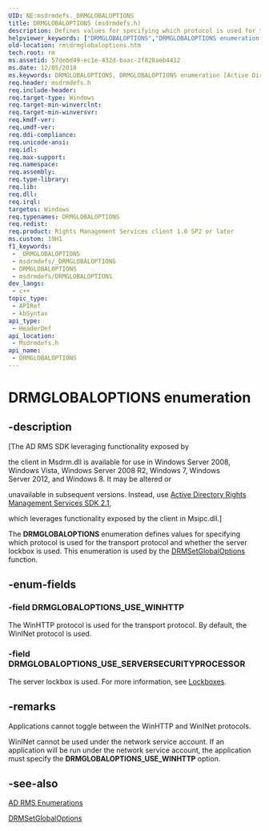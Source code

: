 ```yaml
---
UID: NE:msdrmdefs._DRMGLOBALOPTIONS
title: DRMGLOBALOPTIONS (msdrmdefs.h)
description: Defines values for specifying which protocol is used for the transport protocol and whether the server lockbox is used. This enumeration is used by the DRMSetGlobalOptions function.
helpviewer_keywords: ["DRMGLOBALOPTIONS","DRMGLOBALOPTIONS enumeration [Active Directory Rights Management Services SDK 1.0]","DRMGLOBALOPTIONS_USE_SERVERSECURITYPROCESSOR","DRMGLOBALOPTIONS_USE_WINHTTP","msdrmdefs/DRMGLOBALOPTIONS","msdrmdefs/DRMGLOBALOPTIONS_USE_SERVERSECURITYPROCESSOR","msdrmdefs/DRMGLOBALOPTIONS_USE_WINHTTP","rm.drmglobaloptions"]
old-location: rm\drmglobaloptions.htm
tech.root: rm
ms.assetid: 57debd49-ec1e-432d-baac-2f828aeb4412
ms.date: 12/05/2018
ms.keywords: DRMGLOBALOPTIONS, DRMGLOBALOPTIONS enumeration [Active Directory Rights Management Services SDK 1.0], DRMGLOBALOPTIONS_USE_SERVERSECURITYPROCESSOR, DRMGLOBALOPTIONS_USE_WINHTTP, msdrmdefs/DRMGLOBALOPTIONS, msdrmdefs/DRMGLOBALOPTIONS_USE_SERVERSECURITYPROCESSOR, msdrmdefs/DRMGLOBALOPTIONS_USE_WINHTTP, rm.drmglobaloptions
req.header: msdrmdefs.h
req.include-header: 
req.target-type: Windows
req.target-min-winverclnt: 
req.target-min-winversvr: 
req.kmdf-ver: 
req.umdf-ver: 
req.ddi-compliance: 
req.unicode-ansi: 
req.idl: 
req.max-support: 
req.namespace: 
req.assembly: 
req.type-library: 
req.lib: 
req.dll: 
req.irql: 
targetos: Windows
req.typenames: DRMGLOBALOPTIONS
req.redist: 
req.product: Rights Management Services client 1.0 SP2 or later
ms.custom: 19H1
f1_keywords:
 - _DRMGLOBALOPTIONS
 - msdrmdefs/_DRMGLOBALOPTIONS
 - DRMGLOBALOPTIONS
 - msdrmdefs/DRMGLOBALOPTIONS
dev_langs:
 - c++
topic_type:
 - APIRef
 - kbSyntax
api_type:
 - HeaderDef
api_location:
 - Msdrmdefs.h
api_name:
 - DRMGLOBALOPTIONS
---
```


# DRMGLOBALOPTIONS enumeration


## -description

<p class="CCE_Message">[The AD RMS SDK leveraging functionality exposed by 

the client in Msdrm.dll is available for use in Windows Server 2008, Windows Vista, Windows Server 2008 R2, Windows 7, Windows Server 2012, and Windows 8. It may be altered or 

unavailable in subsequent versions. Instead, use <a href="https://docs.microsoft.com/previous-versions/windows/desktop/msipc/microsoft-information-protection-and-control-client-portal">Active Directory Rights Management Services SDK 2.1</a>, 

which leverages functionality exposed by the client in Msipc.dll.]

The <b>DRMGLOBALOPTIONS</b> enumeration defines values for specifying which protocol is used for the transport protocol and whether the server lockbox is used. This enumeration is used by the <a href="https://docs.microsoft.com/previous-versions/windows/desktop/api/msdrm/nf-msdrm-drmsetglobaloptions">DRMSetGlobalOptions</a> function.

## -enum-fields

### -field DRMGLOBALOPTIONS_USE_WINHTTP

The WinHTTP protocol is used for the transport protocol. By default, the WinINet protocol is used.

### -field DRMGLOBALOPTIONS_USE_SERVERSECURITYPROCESSOR

The server lockbox is used. For more information, see <a href="https://docs.microsoft.com/previous-versions/windows/desktop/adrms_sdk/lockboxes">Lockboxes</a>.

## -remarks

Applications cannot toggle between the WinHTTP and WinINet protocols.

WinINet cannot be used under the network service account. If an application will be run under the network service account, the application must specify the <b>DRMGLOBALOPTIONS_USE_WINHTTP</b> option.

## -see-also

<a href="https://docs.microsoft.com/previous-versions/windows/desktop/adrms_sdk/ad-rms-enumerations">AD RMS Enumerations</a>



<a href="https://docs.microsoft.com/previous-versions/windows/desktop/api/msdrm/nf-msdrm-drmsetglobaloptions">DRMSetGlobalOptions</a>

